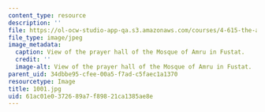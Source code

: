 ```yaml
---
content_type: resource
description: ''
file: https://ol-ocw-studio-app-qa.s3.amazonaws.com/courses/4-615-the-architecture-of-cairo-spring-2002/61ac01e0372689a7f89821ca1385ae8e_1001.jpg
file_type: image/jpeg
image_metadata:
  caption: View of the prayer hall of the Mosque of Amru in Fustat.
  credit: ''
  image-alt: View of the prayer hall of the Mosque of Amru in Fustat.
parent_uid: 34dbbe95-cfee-00a5-f7ad-c5faec1a1370
resourcetype: Image
title: 1001.jpg
uid: 61ac01e0-3726-89a7-f898-21ca1385ae8e
---
```

